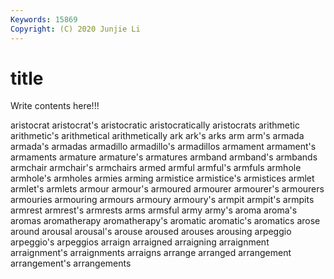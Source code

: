 ```yaml
---
Keywords: 15869
Copyright: (C) 2020 Junjie Li
---
```


# title

Write contents here!!!
 
aristocrat 
aristocrat's 
aristocratic 
aristocratically 
aristocrats 
arithmetic 
arithmetic's
arithmetical 
arithmetically 
ark 
ark's 
arks 
arm 
arm's 
armada 
armada's 
armadas
armadillo 
armadillo's 
armadillos 
armament 
armament's 
armaments 
armature 
armature's 
armatures 
armband
armband's 
armbands 
armchair 
armchair's 
armchairs 
armed 
armful 
armful's 
armfuls 
armhole
armhole's 
armholes 
armies 
arming 
armistice 
armistice's 
armistices 
armlet 
armlet's 
armlets
armour 
armour's 
armoured 
armourer 
armourer's 
armourers 
armouries 
armouring 
armours 
armoury
armoury's 
armpit 
armpit's 
armpits 
armrest 
armrest's 
armrests 
arms 
armsful 
army
army's 
aroma 
aroma's 
aromas 
aromatherapy 
aromatherapy's 
aromatic 
aromatic's 
aromatics 
arose
around 
arousal 
arousal's 
arouse 
aroused 
arouses 
arousing 
arpeggio 
arpeggio's 
arpeggios
arraign 
arraigned 
arraigning 
arraignment 
arraignment's 
arraignments 
arraigns 
arrange 
arranged 
arrangement
arrangement's 
arrangements 
